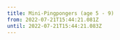 ```yaml
---
title: Mini-Pingpongers (age 5 - 9)
from: 2022-07-21T15:44:21.081Z
until: 2022-07-21T15:44:21.083Z
---
```

